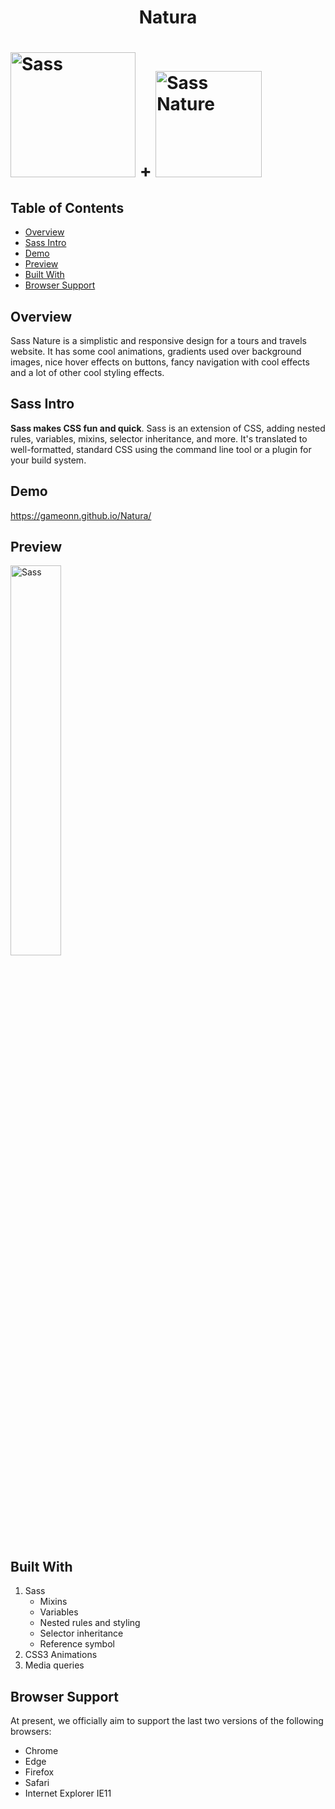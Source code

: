 <h1 align="center"> Natura </h1>


<h1><img width="200px" alt="Sass" src="https://rawgit.com/sass/sass-site/main/source/assets/img/logos/logo.svg" /> + <img width="170px" alt="Sass Nature" src="https://user-images.githubusercontent.com/6601996/178678919-6ea10200-bbeb-4ed1-80e1-7c411a7e9b09.png" /></h1>

## Table of Contents
- [Overview](#overview)
- [Sass Intro](#sass-intro)
- [Demo](#demo)
- [Preview](#preview)
- [Built With](#built-with)
- [Browser Support](#browser-support)

## Overview

Sass Nature is a simplistic and responsive design for a tours and travels website. It has some cool animations, gradients used over background images, nice hover effects on buttons, fancy navigation with cool effects and a lot of other cool styling effects. 

## Sass Intro

**Sass makes CSS fun and quick**. Sass is an extension of CSS, adding nested rules, variables, mixins, selector inheritance, and more. It's translated to well-formatted, standard CSS using the command line tool or a plugin for your
build system.

## Demo

https://gameonn.github.io/Natura/

## Preview

<img width="40%" alt="Sass" src="https://user-images.githubusercontent.com/6601996/182290851-cdfc500f-396e-4776-b31d-a0cf0d955bfa.png" />

## Built With


1. Sass
    * Mixins
    * Variables
    * Nested rules and styling
    * Selector inheritance
    * Reference symbol
2. CSS3 Animations
3. Media queries



## Browser Support

At present, we officially aim to support the last two versions of the following browsers:

* Chrome
* Edge
* Firefox
* Safari
* Internet Explorer IE11
